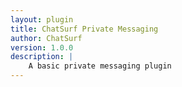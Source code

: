 ```yaml
---
layout: plugin
title: ChatSurf Private Messaging
author: ChatSurf
version: 1.0.0
description: |
    A basic private messaging plugin
---
```

